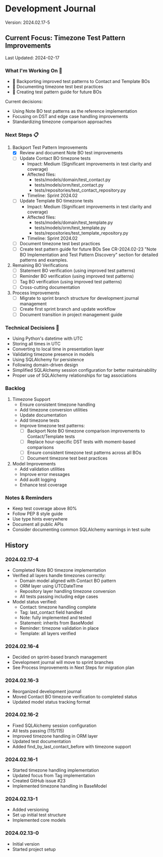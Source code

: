 # Development Journal
Version: 2024.02.17-5

## Current Focus: Timezone Test Pattern Improvements
Last Updated: 2024-02-17

### What I'm Working On 🔨
- 🎯 Backporting improved test patterns to Contact and Template BOs
- 🎯 Documenting timezone test best practices
- 🎯 Creating test pattern guide for future BOs

Current decisions:
- Using Note BO test patterns as the reference implementation
- Focusing on DST and edge case handling improvements
- Standardizing timezone comparison approaches

### Next Steps 📋
1. Backport Test Pattern Improvements
   - [x] Review and document Note BO test improvements
   - [ ] Update Contact BO timezone tests
     - Impact: Medium (Significant improvements in test clarity and coverage)
     - Affected files:
       - tests/models/domain/test_contact.py
       - tests/models/orm/test_contact.py
       - tests/repositories/test_contact_repository.py
     - Timeline: Sprint 2024.02
   - [ ] Update Template BO timezone tests
     - Impact: Medium (Significant improvements in test clarity and coverage)
     - Affected files:
       - tests/models/domain/test_template.py
       - tests/models/orm/test_template.py
       - tests/repositories/test_template_repository.py
     - Timeline: Sprint 2024.02
   - [ ] Document timezone test best practices
   - [ ] Create test pattern guide for future BOs
   See CR-2024.02-23 "Note BO Implementation and Test Pattern Discovery" section for detailed patterns and examples.

2. Remaining BO Verifications
   - [ ] Statement BO verification (using improved test patterns)
   - [ ] Reminder BO verification (using improved test patterns)
   - [ ] Tag BO verification (using improved test patterns)
   - [ ] Cross-cutting documentation

3. Process Improvements
   - [ ] Migrate to sprint branch structure for development journal management
   - [ ] Create first sprint branch and update workflow
   - [ ] Document transition in project management guide

### Technical Decisions 🔨
- Using Python's datetime with UTC
- Storing all times in UTC
- Converting to local time in presentation layer
- Validating timezone presence in models
- Using SQLAlchemy for persistence
- Following domain-driven design
- Simplified SQLAlchemy session configuration for better maintainability
- Proper use of SQLAlchemy relationships for tag associations

### Backlog
1. Timezone Support
   - Ensure consistent timezone handling
   - Add timezone conversion utilities
   - Update documentation
   - Add timezone tests
   - Improve timezone test patterns:
     - [ ] Backport Note BO timezone comparison improvements to Contact/Template tests
     - [ ] Replace hour-specific DST tests with moment-based comparisons
     - [ ] Ensure consistent timezone test patterns across all BOs
     - [ ] Document timezone test best practices

2. Model Improvements
   - Add validation utilities
   - Improve error messages
   - Add audit logging
   - Enhance test coverage

### Notes & Reminders
- Keep test coverage above 80%
- Follow PEP 8 style guide
- Use type hints everywhere
- Document all public APIs
- Consider documenting common SQLAlchemy warnings in test suite

## History
### 2024.02.17-4
- Completed Note BO timezone implementation
- Verified all layers handle timezones correctly:
  - Domain model aligned with Contact BO pattern
  - ORM layer using UTCDateTime
  - Repository layer handling timezone conversion
  - All tests passing including edge cases
- Model status verified:
  - Contact: timezone handling complete
  - Tag: last_contact field handled
  - Note: fully implemented and tested
  - Statement: inherits from BaseModel
  - Reminder: timezone validation in place
  - Template: all layers verified

### 2024.02.16-4
- Decided on sprint-based branch management
- Development journal will move to sprint branches
- See Process Improvements in Next Steps for migration plan

### 2024.02.16-3
- Reorganized development journal
- Moved Contact BO timezone verification to completed status
- Updated model status tracking format

### 2024.02.16-2
- Fixed SQLAlchemy session configuration
- All tests passing (115/115)
- Improved timezone handling in ORM layer
- Updated test documentation
- Added find_by_last_contact_before with timezone support

### 2024.02.16-1
- Started timezone handling implementation
- Updated focus from Tag implementation
- Created GitHub issue #23
- Implemented timezone handling in BaseModel

### 2024.02.13-1
- Added versioning
- Set up initial test structure
- Implemented core models

### 2024.02.13-0
- Initial version
- Started project setup
